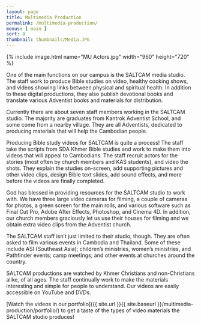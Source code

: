 ```yaml
---
layout: page
title: Multimedia Production
permalink: /multimedia-production/
menus: [ main ]
sort: 8
thumbnail: thumbnails/Media.JPG
---
```


{% include image.html name="MU Actors.jpg" width="960" height="720" %}

One of the main functions on our campus is the SALTCAM media studio. The staff
work to produce Bible studies on video, healthy cooking shows, and videos
showing links between physical and spiritual health. In addition to these
digital productions, they also publish devotional books and translate various
Adventist books and materials for distribution.

Currently there are about seven staff members working in the SALTCAM studio. The
majority are graduates from Kantrok Adventist School, and some come from a
nearby village. They are all Adventists, dedicated to producing materials that
will help the Cambodian people.

Producing Bible study videos for SALTCAM is quite a process! The staff take the
scripts from SDA Khmer Bible studies and work to make them into videos that will
appeal to Cambodians. The staff recruit actors for the stories (most often by
  church members and KAS students), and video the shots. They explain the
  studies on-screen, add supporting pictures and other video clips, design Bible
  text slides, add sound effects, and more before the videos are finally
  completed.

God has blessed in providing resources for the SALTCAM studio to work with. We
have three large video cameras for filming, a couple of cameras for photos, a
green screen for the main rolls, and various software such as Final Cut Pro,
Adobe After Effects, Photoshop, and Cinema 4D. In addition, our church members
graciously let us use their houses for filming and we obtain extra video clips
from the Adventist church.

The SALTCAM staff isn’t just limited to their studio, though. They are often
asked to film various events in Cambodia and Thailand. Some of these include ASI
(Southeast Asia); children’s ministries, women’s ministries, and Pathfinder
events; camp meetings; and other events at churches around the country.

SALTCAM productions are watched by Khmer Christians and non-Christians alike, of
all ages. The staff continually work to make the materials interesting and
simple for people to understand. Our videos are easily accessible on YouTube and
DVDs.

[Watch the videos in our portfolio]({{ site.url }}{{ site.baseurl }}/multimedia-production/portfolio/) to get a taste of the types of video materials the
SALTCAM studio produces!
